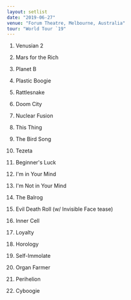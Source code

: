 ```yaml
---
layout: setlist
date: "2019-06-27"
venue: "Forum Theatre, Melbourne, Australia"
tour: "World Tour `19"
---
```



 1. Venusian 2

 2. Mars for the Rich

 3. Planet B

 4. Plastic Boogie

 5. Rattlesnake

 6. Doom City

 7. Nuclear Fusion

 8. This Thing

 9. The Bird Song

10. Tezeta

11. Beginner's Luck

12. I'm in Your Mind

13. I'm Not in Your Mind

14. The Balrog

15. Evil Death Roll
    (w/ Invisible Face tease)

16. Inner Cell

17. Loyalty

18. Horology

19. Self-Immolate

20. Organ Farmer

21. Perihelion

22. Cyboogie



